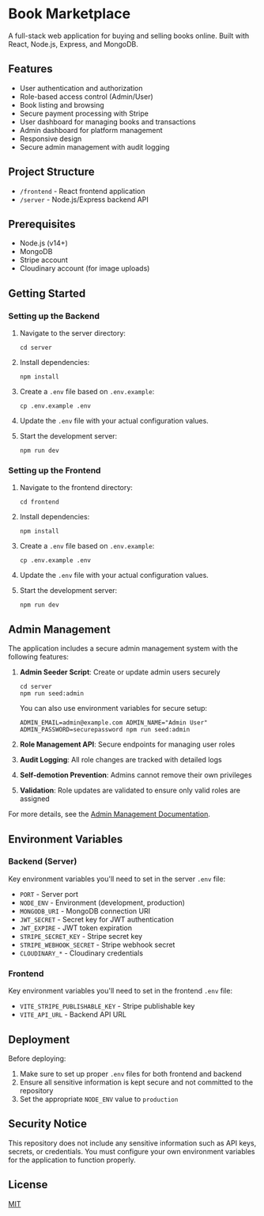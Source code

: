 # Book Marketplace

A full-stack web application for buying and selling books online. Built with React, Node.js, Express, and MongoDB.

## Features

- User authentication and authorization
- Role-based access control (Admin/User)
- Book listing and browsing
- Secure payment processing with Stripe
- User dashboard for managing books and transactions
- Admin dashboard for platform management
- Responsive design
- Secure admin management with audit logging

## Project Structure

- `/frontend` - React frontend application
- `/server` - Node.js/Express backend API

## Prerequisites

- Node.js (v14+)
- MongoDB
- Stripe account
- Cloudinary account (for image uploads)

## Getting Started

### Setting up the Backend

1. Navigate to the server directory:
   ```
   cd server
   ```

2. Install dependencies:
   ```
   npm install
   ```

3. Create a `.env` file based on `.env.example`:
   ```
   cp .env.example .env
   ```

4. Update the `.env` file with your actual configuration values.

5. Start the development server:
   ```
   npm run dev
   ```

### Setting up the Frontend

1. Navigate to the frontend directory:
   ```
   cd frontend
   ```

2. Install dependencies:
   ```
   npm install
   ```

3. Create a `.env` file based on `.env.example`:
   ```
   cp .env.example .env
   ```

4. Update the `.env` file with your actual configuration values.

5. Start the development server:
   ```
   npm run dev
   ```

## Admin Management

The application includes a secure admin management system with the following features:

1. **Admin Seeder Script**: Create or update admin users securely
   ```
   cd server
   npm run seed:admin
   ```
   
   You can also use environment variables for secure setup:
   ```
   ADMIN_EMAIL=admin@example.com ADMIN_NAME="Admin User" ADMIN_PASSWORD=securepassword npm run seed:admin
   ```

2. **Role Management API**: Secure endpoints for managing user roles
3. **Audit Logging**: All role changes are tracked with detailed logs
4. **Self-demotion Prevention**: Admins cannot remove their own privileges
5. **Validation**: Role updates are validated to ensure only valid roles are assigned

For more details, see the [Admin Management Documentation](server/docs/admin-management.md).

## Environment Variables

### Backend (Server)

Key environment variables you'll need to set in the server `.env` file:

- `PORT` - Server port
- `NODE_ENV` - Environment (development, production)
- `MONGODB_URI` - MongoDB connection URI
- `JWT_SECRET` - Secret key for JWT authentication
- `JWT_EXPIRE` - JWT token expiration
- `STRIPE_SECRET_KEY` - Stripe secret key
- `STRIPE_WEBHOOK_SECRET` - Stripe webhook secret
- `CLOUDINARY_*` - Cloudinary credentials

### Frontend

Key environment variables you'll need to set in the frontend `.env` file:

- `VITE_STRIPE_PUBLISHABLE_KEY` - Stripe publishable key
- `VITE_API_URL` - Backend API URL

## Deployment

Before deploying:

1. Make sure to set up proper `.env` files for both frontend and backend
2. Ensure all sensitive information is kept secure and not committed to the repository
3. Set the appropriate `NODE_ENV` value to `production`

## Security Notice

This repository does not include any sensitive information such as API keys, secrets, or credentials. You must configure your own environment variables for the application to function properly.

## License

[MIT](LICENSE) 